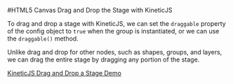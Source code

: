
#HTML5 Canvas Drag and Drop the Stage with KineticJS

To drag and drop a stage with KineticJS, we can set the `draggable` property
of the config object to `true` when the group is instantiated, or we can use the `draggable()` method.

Unlike drag and drop for other nodes, such as shapes, groups, and layers,
we can drag the entire stage by dragging any portion of the stage.

<a class="jsbin-embed" href="http://jsbin.com/casiwe/1/embed?js,output">KineticJS Drag and Drop a Stage  Demo</a><script src="http://static.jsbin.com/js/embed.js"></script>